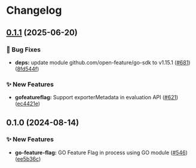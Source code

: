 # Changelog

## [0.1.1](https://github.com/open-feature/go-sdk-contrib/compare/providers/go-feature-flag-in-process/v0.1.0...providers/go-feature-flag-in-process/v0.1.1) (2025-06-20)


### 🐛 Bug Fixes

* **deps:** update module github.com/open-feature/go-sdk to v1.15.1 ([#681](https://github.com/open-feature/go-sdk-contrib/issues/681)) ([8fd544f](https://github.com/open-feature/go-sdk-contrib/commit/8fd544ff81fd25eed655a214aa1ae1906a436f0d))


### ✨ New Features

* **gofeatureflag:** Support exporterMetadata in evaluation API ([#621](https://github.com/open-feature/go-sdk-contrib/issues/621)) ([ec4421e](https://github.com/open-feature/go-sdk-contrib/commit/ec4421ed6f54f9c06953664411863e24ea75b7fa))

## 0.1.0 (2024-08-14)


### ✨ New Features

* **go-feature-flag:** GO Feature Flag in process using GO module ([#546](https://github.com/open-feature/go-sdk-contrib/issues/546)) ([ee5b36c](https://github.com/open-feature/go-sdk-contrib/commit/ee5b36c2d5ed3367dfe4e3f98b4aefd66f889580))
